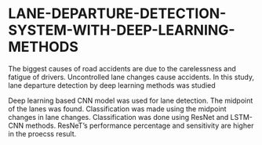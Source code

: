 # LANE-DEPARTURE-DETECTION-SYSTEM-WITH-DEEP-LEARNING-METHODS
The biggest causes of road accidents are due to the carelessness and fatigue
of drivers. Uncontrolled lane changes cause accidents. In this study, lane departure
detection by deep learning methods was studied

Deep learning based CNN model was used for lane detection. The midpoint of the
lanes was found. Classification was made using the midpoint changes in lane changes.
Classification was done using ResNet and LSTM-CNN methods. ResNeT’s
performance percentage and sensitivity are higher in the proecss result.
